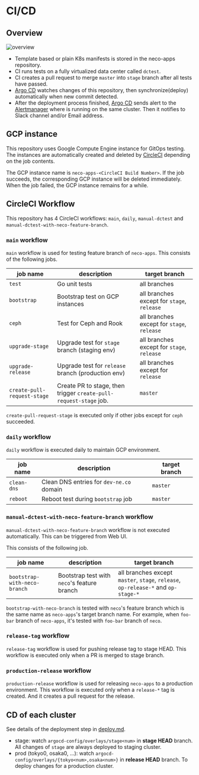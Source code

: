 CI/CD
=====

Overview
--------

![overview](http://www.plantuml.com/plantuml/svg/fPJVQzim4CVVzLSSUMeXCRJTZyuFeoFTkZ6wbRQmbq9Hv8kZMPQCT6u8e__xv9ljQY6mj7loMVfyxuTqfxD0qbDR6o4LEG-JStputWH0MsgBw2SWdtu6vXeVDAxxJT__26LSMy3aGjFdTZ61Nm80uguYQKk3CB6et4msJRYp1xShtIaR5tJqk3baJnrmtm7YKIIwc6693B3LE-wZVMqNw2qIXhZI1kgJgax3VKflfVB1bmxcvupAQAlY3pso1uVTIJJ6RMgq5APtTkxiKfUNifa2aifOMZ1nz2BLyOjK9xkgaGOzrTBAigy-NH2Z8YqKPeLRszdxeOGStcQzlGz__4p-P9j__FkA6-yAphmpzhvWXlUyNuPtXLvKJ2sglSCokbVGYEuA6IUa6x5R3AHjoJn5-ry9nB7X4N8DnG3K3rIddC35_AexkvynoE6OQE9qAuEvzYf-vr-OLVodz331DqQgYdT2PwN2ZxNKXhUmiuGOdeRnmiSXXXoEChYK5SBLzHIKgsjDucbxvdMvegWOmaV1SSQd0kGQhM3XfLKhY8sibt4rY94SWdKLvd0ILNuJHNs7WLh5T37b3IufJIw7LndShDmQF8RMa1XUiT5rWhwEPQ0lCKb-eDAUp-5D1ZyanPGRwKchraZV5p65fZLcJ6pRqOnTZNtwFvuILulg6OvsJc_waEHmci4dvzVI5w3jqlbQadPMfD2evCx9uLq6tnpf9TyEzzLkdBjf2-TU4sTeYxOslm40)

- Template based or plain K8s manifests is stored in the neco-apps repository.
- CI runs tests on a fully virtualized data center called `dctest`.
- CI creates a pull request to merge `master` into `stage` branch after all tests have passed.
- [Argo CD][] watches changes of this repository, then synchronize(deploy) automatically when new commit detected.
- After the deployment process finished, [Argo CD][] sends alert to the [Alertmanager][] where is running on the same cluster. Then it notifies to Slack channel and/or Email address.

GCP instance
------------

This repository uses Google Compute Engine instance for GitOps testing. The instances are automatically created and deleted by [CircleCI][] depending on the job contents.

The GCP instance name is `neco-apps-<CircleCI Build Number>`. If the job succeeds, the corresponding GCP instance will be deleted immediately. When the job failed, the GCP instance remains for a while.

CircleCI Workflow
-----------------

This repository has 4 CircleCI workflows: `main`, `daily`, `manual-dctest` and `manual-dctest-with-neco-feature-branch`.

### `main` workflow

`main` workflow is used for testing feature branch of `neco-apps`. This consists of the following jobs.

| job name                    | description                                                       | target branch                              |
| --------------------------- | ----------------------------------------------------------------- | ------------------------------------------ |
| `test`                      | Go unit tests                                                     | all branches                               |
| `bootstrap`                 | Bootstrap test on GCP instances                                   | all branches except for `stage`, `release` |
| `ceph`                      | Test for Ceph and Rook                                            | all branches except for `stage`, `release` |
| `upgrade-stage`             | Upgrade test for `stage` branch (staging env)                     | all branches except for `stage`, `release` |
| `upgrade-release`           | Upgrade test for `release` branch (production env)                | all branches except for `release`          |
| `create-pull-request-stage` | Create PR to stage, then trigger `create-pull-request-stage` job. | `master`                                   |

`create-pull-request-stage` is executed only if other jobs except for `ceph` succeeded.

### `daily` workflow

`daily` workflow is executed daily to maintain GCP environment.

| job name    | description                              | target branch |
| ----------- | ---------------------------------------- | ------------- |
| `clean-dns` | Clean DNS entries for `dev-ne.co` domain | `master`      |
| `reboot`    | Reboot test during `bootstrap` job       | `master`      |

### `manual-dctest-with-neco-feature-branch` workflow

`manual-dctest-with-neco-feature-branch` workflow is not executed automatically. This can be triggered from Web UI.

This consists of the following job.

| job name                     | description                                 | target branch                                                                     |
| ---------------------------- | ------------------------------------------- | --------------------------------------------------------------------------------- |
| `bootstrap-with-neco-branch` | Bootstrap test with `neco`'s feature branch | all branches except `master`, `stage`, `release`, `op-release-*` and `op-stage-*` |

`bootstrap-with-neco-branch` is tested with `neco`'s feature branch which is the same name as `neco-apps`'s target branch name.
For example, when `foo-bar` branch of `neco-apps`, it's tested with `foo-bar` branch of `neco`.

### `release-tag` workflow

`release-tag` workflow is used for pushing release tag to stage HEAD.
This workflow is executed only when a PR is merged to stage branch.

### `production-release` workflow

`production-release` workflow is used for releasing `neco-apps` to a production environment.
This workflow is executed only when a `release-*` tag is created. And it creates a pull request for the release.

CD of each cluster
------------------

See details of the deployment step in [deploy.md](deploy.md).

- stage: watch `argocd-config/overlays/stage<num>` in **stage HEAD** branch. All changes of `stage` are always deployed to staging cluster.
- prod (tokyo0, osaka0, ...): watch `argocd-config/overlays/{tokyo<num>,osaka<num>}` in **release HEAD** branch. To deploy changes for a production cluster.

[Argo CD]: https://github.com/argoproj/argo-cd
[Alertmanager]: https://prometheus.io/docs/alerting/alertmanager/
[CircleCI]: https://circleci.com/
